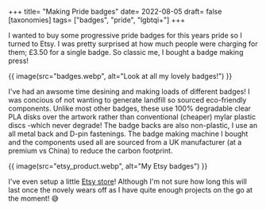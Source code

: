 +++
title= "Making Pride badges"
date= 2022-08-05
draft= false
[taxonomies]
tags= ["badges", "pride", "lgbtqi+"]
+++

I wanted to buy some progressive pride badges for this years pride so I turned to Etsy. I was pretty surprised at how much people were charging for them; £3.50 for a single badge. So classic me, I bought a badge making press!

{{ image(src="badges.webp", alt="Look at all my lovely badges!") }}

I've had an awsome time desining and making loads of different badges! I was concious of not wanting to generate landfill so sourced eco-friendly components. Unlike most other badges, these use 100% degradable clear PLA disks over the artwork rather than conventional (cheaper) mylar plastic discs -which never degrade! The badge backs are also non-plastic, I use an all metal back and D-pin fastenings. The badge making machine I bought and the components used all are sourced from a UK manufacturer (at a premium vs China) to reduce the carbon footprint.

{{ image(src="etsy_product.webp", alt="My Etsy badges") }}

I've even setup a little [Etsy store](https://www.etsy.com/uk/shop/YorkshireRainbow)! Although I'm not sure how long this will last once the novely wears off as I have quite enough projects on the go at the moment! 😅
